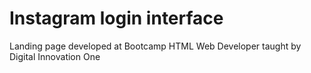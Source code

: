 # Instagram login interface

Landing page developed at Bootcamp HTML Web Developer taught by Digital Innovation One
